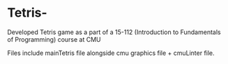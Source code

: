 # Tetris-
Developed Tetris game as a part of a 15-112 (Introduction to Fundamentals of Programming) course at CMU

Files include mainTetris file alongside cmu graphics file + cmuLinter file. 

